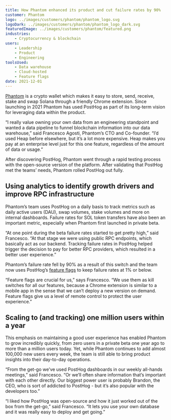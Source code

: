 ```yaml
---
title: How Phantom enhanced its product and cut failure rates by 90%
customer: Phantom
logo: ../images/customers/phantom/phantom_logo.svg
logoDark: ../images/customers/phantom/phantom_logo_dark.svg
featuredImage: ../images/customers/phantom/featured.png
industries:
    - Cryptocurrency & blockchain
users:
    - Leadership
    - Product
    - Engineering
toolsUsed:
    - Data warehouse
    - Cloud-hosted
    - Feature flags
date: 2021-12-01
---
```


[Phantom](https://phantom.app/) is a crypto wallet which makes it easy to store, send, receive, stake and swap Solana through a friendly Chrome extension. Since launching in 2021 Phantom has used PostHog as part of its long-term vision for leveraging data within the product. 

“I really value owning your own data from an engineering standpoint and wanted a data pipeline to funnel blockchain information into our data warehouse,” said Francesco Agosti, Phantom’s CTO and Co-founder. “I’d used Heap before elsewhere, but it’s a lot more expensive. Heap makes you pay at an enterprise level just for this one feature, regardless of the amount of data or usage.”

After discovering PostHog, Phantom went through a rapid testing process with the open-source version of the platform. After validating that PostHog met the teams’ needs, Phantom rolled PostHog out fully. 

<BorderWrapper>
<Quote
    imageSource="/images/customers/francesco.jpg"
    size="md"
    name="Francesco Agosti"
    title="CTO & Co-founder, Phantom"
    quote={`“I liked how PostHog was open-source and how it just worked out of the box from the get-go. It lets you use your own database and it was really easy to deploy and get going.”`}
/>
</BorderWrapper>

## Using analytics to identify growth drivers and improve RPC infrastructure

Phantom’s team uses PostHog on a daily basis to track metrics such as daily active users (DAU), swap volumes, stake volumes and more on internal dashboards. Failure rates for SOL token transfers have also been an important metric, especially when Phantom first launched in private beta. 

“At one point during the beta failure rates started to get pretty high,” said Francesco. “At that stage we were using public RPC endpoints, which basically act as our backend. Tracking failure rates in PostHog helped trigger the decision to pay for better RPC providers, which resulted in a better user experience.” 

Phantom’s failure rate fell by 90% as a result of this switch and the team now uses PostHog’s [feature flags](/product/feature-flags) to keep failure rates at 1% or below.

“Feature flags are crucial for us,” says Francesco. “We use them as kill switches for all our features, because a Chrome extension is similar to a mobile app in the sense that we can’t deploy a new version on demand. Feature flags give us a level of remote control to protect the user experience.”

<BorderWrapper>
<Quote
    imageSource="/images/customers/francesco.jpg"
    size="md"
    name="Francesco Agosti"
    title="CTO & Co-founder, Phantom"
    quote={`“Feature flags are really, really critical for us and you don’t see them as a feature in other analytics tools. They very valuable though, because you can often use feature flag data to make other product decisions.”`}
/>
</BorderWrapper>

## Scaling to (and tracking) one million users within a year

This emphasis on maintaining a good user experience has enabled Phantom to grow incredibly quickly, from zero users in a private beta one year ago to more than a million users today. Yet, while Phantom continues to add almost 100,000 new users every week, the team is still able to bring product insights into their day-to-day operations.

“From the get-go we’ve used PostHog dashboards in our weekly all-hands meetings,” said Francesco. “Or we’ll often share information that’s important with each other directly. Our biggest power user is probably Brandon, the CEO, who is sort of addicted to PostHog - but it’s also popular with the developers too.”

“I liked how PostHog was open-source and how it just worked out of the box from the get-go,” said Francesco. “It lets you use your own database and it was really easy to deploy and get going.”